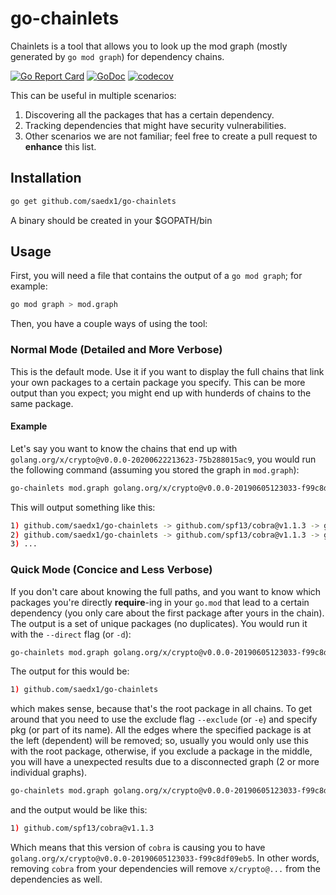 # go-chainlets

Chainlets is a tool that allows you to look up the mod graph (mostly generated by `go mod graph`) for dependency chains.

[![Go Report Card](https://goreportcard.com/badge/github.com/saedx1/go-chainlets)](https://goreportcard.com/report/github.com/saedx1/go-chainlets)
[![GoDoc](https://godoc.org/github.com/saedx1/go-chainlets?status.svg)](https://godoc.org/github.com/saedx1/go-chainlets)
[![codecov](https://codecov.io/gh/saedx1/go-chainlets/branch/main/graph/badge.svg)](https://codecov.io/gh/saedx1/go-chainlets)

This can be useful in multiple scenarios:

1. Discovering all the packages that has a certain dependency.
2. Tracking dependencies that might have security vulnerabilities.
3. Other scenarios we are not familiar; feel free to create a pull request to **enhance** this list.

## Installation

```sh
go get github.com/saedx1/go-chainlets
```

A binary should be created in your $GOPATH/bin

## Usage

First, you will need a file that contains the output of a `go mod graph`; for example:

```sh
go mod graph > mod.graph
```

Then, you have a couple ways of using the tool:

### Normal Mode (Detailed and More Verbose)

This is the default mode. Use it if you want to display the full chains that link your own packages to a certain package you specify. This can be more output than you expect; you might end up with hunderds of chains to the same package.

#### Example

Let's say you want to know the chains that end up with `golang.org/x/crypto@v0.0.0-20200622213623-75b288015ac9`, you would run the following command (assuming you stored the graph in `mod.graph`):

```sh
go-chainlets mod.graph golang.org/x/crypto@v0.0.0-20190605123033-f99c8df09eb5
```

This will output something like this:

```sh
1) github.com/saedx1/go-chainlets -> github.com/spf13/cobra@v1.1.3 -> github.com/spf13/viper@v1.7.0 -> github.com/bketelsen/crypt@v0.0.3-0.20200106085610-5cbc8cc4026c -> golang.org/x/crypto@v0.0.0-20190605123033-f99c8df09eb5
2) github.com/saedx1/go-chainlets -> github.com/spf13/cobra@v1.1.3 -> github.com/spf13/viper@v1.7.0 -> github.com/bketelsen/crypt@v0.0.3-0.20200106085610-5cbc8cc4026c -> cloud.google.com/go/firestore@v1.1.0 -> cloud.google.com/go@v0.46.3 -> cloud.google.com/go/datastore@v1.0.0 -> google.golang.org/appengine@v1.6.1 -> golang.org/x/crypto@v0.0.0-20190605123033-f99c8df09eb5
3) ...
```

### Quick Mode (Concice and Less Verbose)

If you don't care about knowing the full paths, and you want to know which packages you're directly **require**-ing in your `go.mod` that lead to a certain dependency (you only care about the first package after yours in the chain). The output is a set of unique packages (no duplicates). You would run it with the `--direct` flag (or `-d`):

```sh
go-chainlets mod.graph golang.org/x/crypto@v0.0.0-20190605123033-f99c8df09eb5 --direct
```

The output for this would be:

```sh
1) github.com/saedx1/go-chainlets
```

which makes sense, because that's the root package in all chains. To get around that you need to use the exclude flag `--exclude` (or `-e`) and specify pkg (or part of its name). All the edges where the specified package is at the left (dependent) will be removed; so, usually you would only use this with the root package, otherwise, if you exclude a package in the middle, you will have a unexpected results due to a disconnected graph (2 or more individual graphs).

```sh
go-chainlets mod.graph golang.org/x/crypto@v0.0.0-20190605123033-f99c8df09eb5 --direct -e go-chainlets
```

and the output would be like this:

```sh
1) github.com/spf13/cobra@v1.1.3
```

Which means that this version of `cobra` is causing you to have `golang.org/x/crypto@v0.0.0-20190605123033-f99c8df09eb5`. In other words, removing `cobra` from your dependencies will remove `x/crypto@...` from the dependencies as well.
